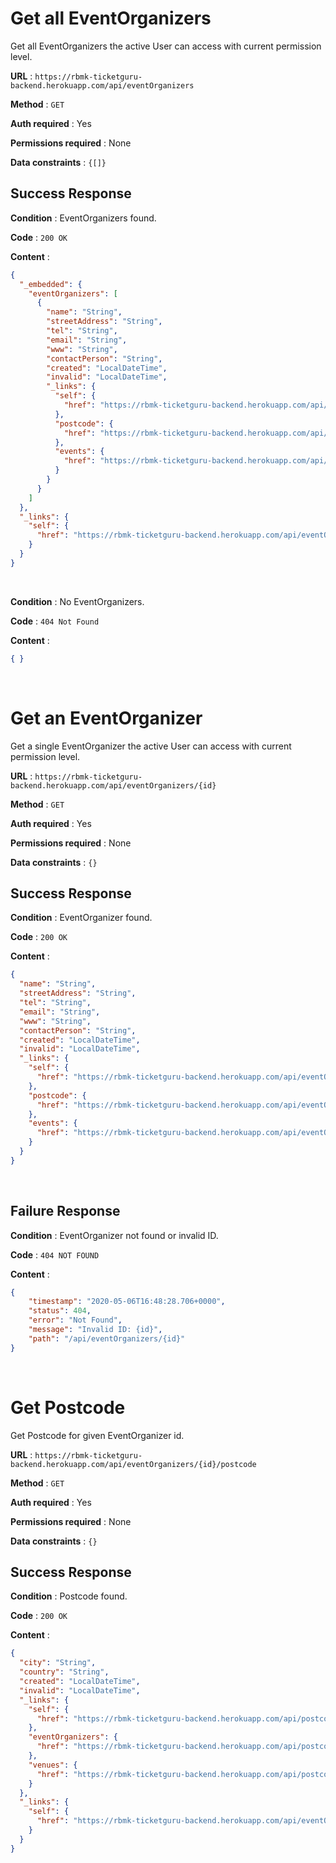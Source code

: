 # Get all EventOrganizers

Get all EventOrganizers the active User can access with current permission level.

**URL** : `https://rbmk-ticketguru-backend.herokuapp.com/api/eventOrganizers`

**Method** : `GET`

**Auth required** : Yes

**Permissions required** : None

**Data constraints** : `{[]}`

## Success Response

**Condition** : EventOrganizers found.

**Code** : `200 OK`

**Content** :

```json
{
  "_embedded": {
    "eventOrganizers": [
      {
        "name": "String",
        "streetAddress": "String",
        "tel": "String",
        "email": "String",
        "www": "String",
        "contactPerson": "String",
        "created": "LocalDateTime",
        "invalid": "LocalDateTime",
        "_links": {
          "self": {
            "href": "https://rbmk-ticketguru-backend.herokuapp.com/api/eventOrganizers/{id}"
          },
          "postcode": {
            "href": "https://rbmk-ticketguru-backend.herokuapp.com/api/eventOrganizers/{id}/postcode"
          },
          "events": {
            "href": "https://rbmk-ticketguru-backend.herokuapp.com/api/eventOrganizers/{id}/events"
          }
        }
      }
    ]
  },
  "_links": {
    "self": {
      "href": "https://rbmk-ticketguru-backend.herokuapp.com/api/eventOrganizers"
    }
  }
}
```
</br>

**Condition** : No EventOrganizers.

**Code** : `404 Not Found`

**Content** :

```json
{ }
```
</br>

# Get an EventOrganizer

Get a single EventOrganizer the active User can access with current permission level.

**URL** : `https://rbmk-ticketguru-backend.herokuapp.com/api/eventOrganizers/{id}`

**Method** : `GET`

**Auth required** : Yes

**Permissions required** : None

**Data constraints** : `{}`

## Success Response

**Condition** : EventOrganizer found.

**Code** : `200 OK`

**Content** :

```json
{
  "name": "String",
  "streetAddress": "String",
  "tel": "String",
  "email": "String",
  "www": "String",
  "contactPerson": "String",
  "created": "LocalDateTime",
  "invalid": "LocalDateTime",
  "_links": {
    "self": {
      "href": "https://rbmk-ticketguru-backend.herokuapp.com/api/eventOrganizers/{id}"
    },
    "postcode": {
      "href": "https://rbmk-ticketguru-backend.herokuapp.com/api/eventOrganizers/{id}/postcode"
    },
    "events": {
      "href": "https://rbmk-ticketguru-backend.herokuapp.com/api/eventOrganizers/{id}/events"
    }
  }
}
```
</br>

## Failure Response

**Condition** : EventOrganizer not found or invalid ID.

**Code** : `404 NOT FOUND`

**Content** :

```json
{
    "timestamp": "2020-05-06T16:48:28.706+0000",
    "status": 404,
    "error": "Not Found",
    "message": "Invalid ID: {id}",
    "path": "/api/eventOrganizers/{id}"
}
```
</br>

# Get Postcode

Get Postcode for given EventOrganizer id.

**URL** : `https://rbmk-ticketguru-backend.herokuapp.com/api/eventOrganizers/{id}/postcode`

**Method** : `GET`

**Auth required** : Yes

**Permissions required** : None

**Data constraints** : `{}`

## Success Response

**Condition** : Postcode found.

**Code** : `200 OK`

**Content** : 

```json
{
  "city": "String",
  "country": "String",
  "created": "LocalDateTime",
  "invalid": "LocalDateTime",
  "_links": {
    "self": {
      "href": "https://rbmk-ticketguru-backend.herokuapp.com/api/postcodes/{id}"
    },
    "eventOrganizers": {
      "href": "https://rbmk-ticketguru-backend.herokuapp.com/api/postcodes/{id}/eventOrganizers"
    },
    "venues": {
      "href": "https://rbmk-ticketguru-backend.herokuapp.com/api/postcodes/{id}/venues"
    }
  },
  "_links": {
    "self": {
      "href": "https://rbmk-ticketguru-backend.herokuapp.com/api/eventOrganizers"
    }
  }
}
```
</br>
